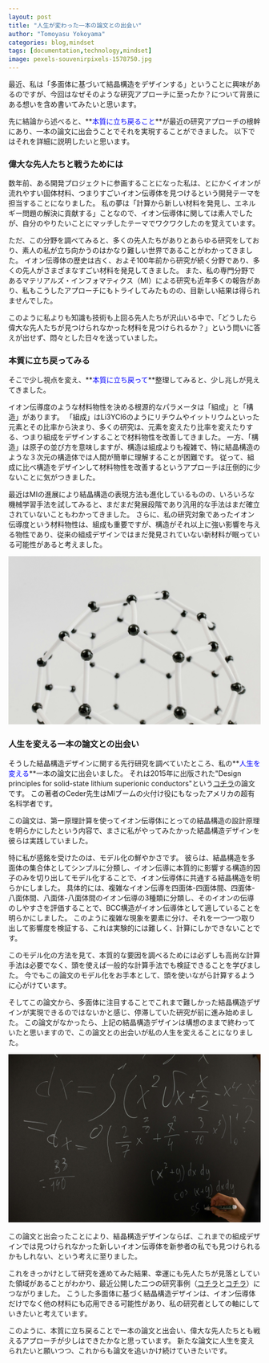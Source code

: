```yaml
---
layout: post
title: "人生が変わった一本の論文との出会い"
author: "Tomoyasu Yokoyama"
categories: blog,mindset
tags: [documentation,technology,mindset]
image: pexels-souvenirpixels-1578750.jpg
---
```


**<font color="Blue"></font>**

最近、私は「多面体に基づいて結晶構造をデザインする」ということに興味があるのですが、今回はなぜそのような研究アプローチに至ったか？について背景にある想いを含め書いてみたいと思います。

先に結論から述べると、**<font color="Blue">本質に立ち戻ること</font>**が最近の研究アプローチの根幹にあり、一本の論文に出会うことでそれを実現することができました。
以下ではそれを詳細に説明したいと思います。

### 偉大な先人たちと戦うためには

数年前、ある開発プロジェクトに参画することになった私は、とにかくイオンが流れやすい固体材料、つまりすごいイオン伝導体を見つけるという開発テーマを担当することになりました。
私の夢は「計算から新しい材料を発見し、エネルギー問題の解決に貢献する」ことなので、イオン伝導体に関しては素人でしたが、自分のやりたいことにマッチしたテーマでワクワクしたのを覚えています。

ただ、この分野を調べてみると、多くの先人たちがありとあらゆる研究をしており、素人の私が立ち向かうのはかなり難しい世界であることがわかってきました。
イオン伝導体の歴史は古く、およそ100年前から研究が続く分野であり、多くの先人がさまざまなすごい材料を発見してきました。
また、私の専門分野であるマテリアルズ・インフォマティクス（MI）による研究も近年多くの報告があり、私もこうしたアプローチにもトライしてみたものの、目新しい結果は得られませんでした。

このように私よりも知識も技術も上回る先人たちが沢山いる中で、「どうしたら偉大な先人たちが見つけられなかった材料を見つけられるか？」という問いに答えが出せず、悶々とした日々を送っていました。

### 本質に立ち戻ってみる

そこで少し視点を変え、**<font color="Blue">本質に立ち戻って</font>**整理してみると、少し兆しが見えてきました。

イオン伝導度のような材料物性を決める根源的なパラメータは「組成」と「構造」があります。
「組成」はLi3YCl6のようにリチウムやイットリウムといった元素とその比率から決まり、多くの研究は、元素を変えたり比率を変えたりする、つまり組成をデザインすることで材料物性を改善してきました。
一方、「構造」は原子の並び方を意味しますが、構造は組成よりも複雑で、特に結晶構造のような３次元の構造体では人間が簡単に理解することが困難です。
従って、組成に比べ構造をデザインして材料物性を改善するというアプローチは圧倒的に少ないことに気がつきました。

最近はMIの進展により結晶構造の表現方法も進化しているものの、いろいろな機械学習手法を試してみると、まだまだ発展段階であり汎用的な手法はまだ確立されていないこともわかってきました。
さらに、私の研究対象であったイオン伝導度という材料物性は、組成も重要ですが、構造がそれ以上に強い影響を与える物性であり、従来の組成デザインではまだ発見されていない新材料が眠っている可能性があると考えました。

![Figure](../assets/img/pexels-tara-winstead-7723393.jpg)

### 人生を変える一本の論文との出会い

そうした結晶構造デザインに関する先行研究を調べていたところ、私の**<font color="Blue">人生を変える</font>**一本の論文に出会いました。
それは2015年に出版された"Design principles for solid-state lithium superionic conductors"という[コチラ](https://doi.org/10.1038/nmat4369)の論文です。
この著者のCeder先生はMIブームの火付け役にもなったアメリカの超有名科学者です。

この論文は、第一原理計算を使ってイオン伝導体にとっての結晶構造の設計原理を明らかにしたという内容で、まさに私がやってみたかった結晶構造デザインを彼らは実践していました。

特に私が感銘を受けたのは、モデル化の鮮やかさです。
彼らは、結晶構造を多面体の集合体としてシンプルに分類し、イオン伝導に本質的に影響する構造的因子のみを切り出してモデル化することで、イオン伝導体に共通する結晶構造を明らかにしました。
具体的には、複雑なイオン伝導を四面体-四面体間、四面体-八面体間、八面体-八面体間のイオン伝導の3種類に分類し、そのイオンの伝導のしやすさを評価することで、BCC構造がイオン伝導体として適していることを明らかにしました。
このように複雑な現象を要素に分け、それを一つ一つ取り出して影響度を検証する、これは実験的には難しく、計算にしかできないことです。

このモデル化の方法を見て、本質的な要因を調べるためには必ずしも高尚な計算手法は必要でなく、頭を使えば一般的な計算手法でも検証できることを学びました。
今でもこの論文のモデル化をお手本として、頭を使いながら計算するように心がけています。

そしてこの論文から、多面体に注目することでこれまで難しかった結晶構造デザインが実現できるのではないかと感じ、停滞していた研究が前に進み始めました。
この論文がなかったら、上記の結晶構造デザインは構想のままで終わっていたと思いますので、この論文との出会いが私の人生を変えることになりました。

![Figure](../assets/img/pexels-gabby-k-6238297.jpg)

この論文と出会ったことにより、結晶構造デザインならば、これまでの組成デザインでは見つけられなかった新しいイオン伝導体を新参者の私でも見つけられるかもしれない、という考えに至りました。

これをきっかけとして研究を進めてみた結果、幸運にも先人たちが見落としていた領域があることがわかり、最近公開した二つの研究事例（[コチラ](https://doi.org/10.48550/arXiv.2407.02838)と[コチラ](https://doi.org/10.48550/arXiv.2312.09060)）につながりました。
こうした多面体に基づく結晶構造デザインは、イオン伝導体だけでなく他の材料にも応用できる可能性があり、私の研究者としての軸にしていきたいと考えています。

このように、本質に立ち戻ることで一本の論文と出会い、偉大な先人たちとも戦えるアプローチが少しはできたかなと思っています。
新たな論文に人生を変えられたいと願いつつ、これからも論文を追いかけ続けていきたいです。